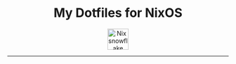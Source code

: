 <div align="center">

# My Dotfiles for NixOS

<img alt="Nix snowflake" src="https://raw.githubusercontent.com/NixOS/nixos-artwork/refs/heads/master/logo/nix-snowflake-colours.svg" width="48">

</div>

---
